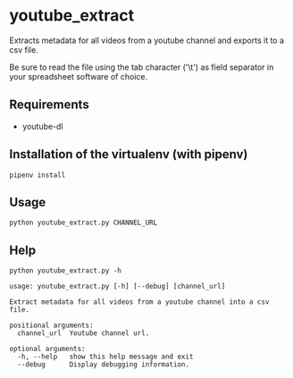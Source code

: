 # youtube_extract

Extracts metadata for all videos from a youtube channel and exports it to a csv file.

Be sure to read the file using the tab character ('\t') as field separator in your spreadsheet software of choice.

## Requirements

- youtube-dl

## Installation of the virtualenv (with pipenv)

```
pipenv install
```

## Usage

```
python youtube_extract.py CHANNEL_URL
```

## Help

```
python youtube_extract.py -h
```

```
usage: youtube_extract.py [-h] [--debug] [channel_url]

Extract metadata for all videos from a youtube channel into a csv file.

positional arguments:
  channel_url  Youtube channel url.

optional arguments:
  -h, --help   show this help message and exit
  --debug      Display debugging information.
```
